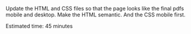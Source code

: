 Update the HTML and CSS files so that the page looks like the final pdfs mobile and desktop. 
Make the HTML semantic. And the CSS mobile first. 

Estimated time: 45 minutes